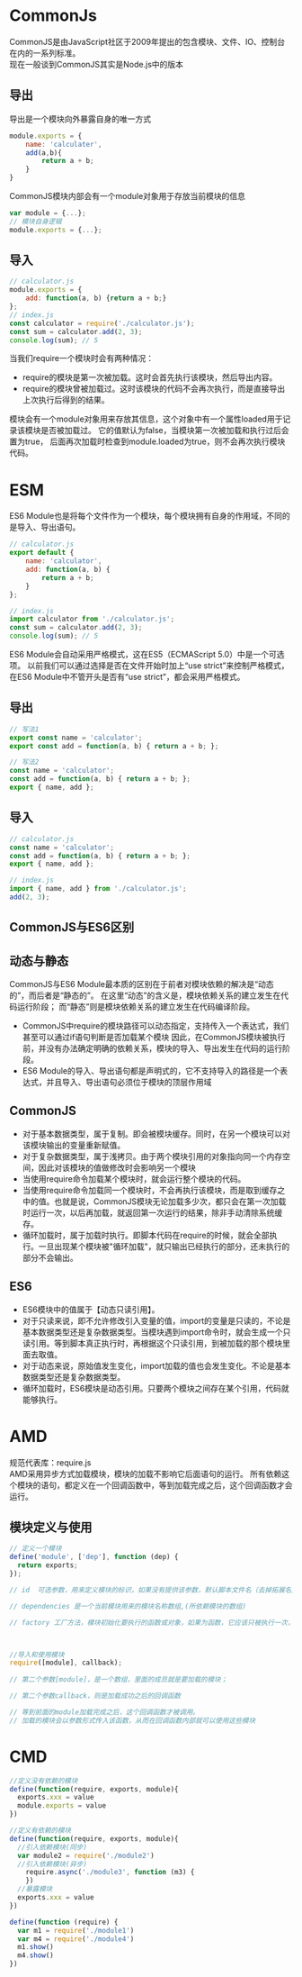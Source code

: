 # CommonJs
CommonJS是由JavaScript社区于2009年提出的包含模块、文件、IO、控制台在内的一系列标准。<br/>
现在一般谈到CommonJS其实是Node.js中的版本

## 导出
导出是一个模块向外暴露自身的唯一方式
```javascript
module.exports = {
    name: 'calculater',
    add(a,b){
        return a + b;
    }
}
```
CommonJS模块内部会有一个module对象用于存放当前模块的信息
```javascript
var module = {...};
// 模块自身逻辑
module.exports = {...};
```

## 导入
```javascript
// calculator.js
module.exports = {
    add: function(a, b) {return a + b;}
};
// index.js
const calculator = require('./calculator.js');
const sum = calculator.add(2, 3);
console.log(sum); // 5
```
当我们require一个模块时会有两种情况：
+ require的模块是第一次被加载。这时会首先执行该模块，然后导出内容。
+ require的模块曾被加载过。这时该模块的代码不会再次执行，而是直接导出上次执行后得到的结果。<br/>

模块会有一个module对象用来存放其信息，这个对象中有一个属性loaded用于记录该模块是否被加载过。
它的值默认为false，当模块第一次被加载和执行过后会置为true，
后面再次加载时检查到module.loaded为true，则不会再次执行模块代码。

# ESM
ES6 Module也是将每个文件作为一个模块，每个模块拥有自身的作用域，不同的是导入、导出语句。
```javascript
// calculator.js
export default {
    name: 'calculator',
    add: function(a, b) {
        return a + b;
    }
};

// index.js
import calculator from './calculator.js';
const sum = calculator.add(2, 3);
console.log(sum); // 5
```
ES6 Module会自动采用严格模式，这在ES5（ECMAScript 5.0）中是一个可选项。
以前我们可以通过选择是否在文件开始时加上“use strict”来控制严格模式，在ES6 Module中不管开头是否有“use strict”，都会采用严格模式。

## 导出
```javascript
// 写法1
export const name = 'calculator';
export const add = function(a, b) { return a + b; };

// 写法2
const name = 'calculator';
const add = function(a, b) { return a + b; };
export { name, add };
```

## 导入
```javascript
// calculator.js
const name = 'calculator';
const add = function(a, b) { return a + b; };
export { name, add };

// index.js
import { name, add } from './calculator.js';
add(2, 3);
```

## CommonJS与ES6区别
## 动态与静态
CommonJS与ES6 Module最本质的区别在于前者对模块依赖的解决是“动态的”，而后者是“静态的”。
在这里“动态”的含义是，模块依赖关系的建立发生在代码运行阶段；
而“静态”则是模块依赖关系的建立发生在代码编译阶段。

+ CommonJS中require的模块路径可以动态指定，支持传入一个表达式，我们甚至可以通过if语句判断是否加载某个模块
因此，在CommonJS模块被执行前，并没有办法确定明确的依赖关系，模块的导入、导出发生在代码的运行阶段。
+ ES6 Module的导入、导出语句都是声明式的，它不支持导入的路径是一个表达式，并且导入、导出语句必须位于模块的顶层作用域


## CommonJS
+ 对于基本数据类型，属于复制。即会被模块缓存。同时，在另一个模块可以对该模块输出的变量重新赋值。
+ 对于复杂数据类型，属于浅拷贝。由于两个模块引用的对象指向同一个内存空间，因此对该模块的值做修改时会影响另一个模块
+ 当使用require命令加载某个模块时，就会运行整个模块的代码。
+ 当使用require命令加载同一个模块时，不会再执行该模块，而是取到缓存之中的值。也就是说，CommonJS模块无论加载多少次，都只会在第一次加载时运行一次，以后再加载，就返回第一次运行的结果，除非手动清除系统缓存。
+ 循环加载时，属于加载时执行。即脚本代码在require的时候，就会全部执行。一旦出现某个模块被"循环加载"，就只输出已经执行的部分，还未执行的部分不会输出。

## ES6
+ ES6模块中的值属于【动态只读引用】。
+ 对于只读来说，即不允许修改引入变量的值，import的变量是只读的，不论是基本数据类型还是复杂数据类型。当模块遇到import命令时，就会生成一个只读引用。等到脚本真正执行时，再根据这个只读引用，到被加载的那个模块里面去取值。
+ 对于动态来说，原始值发生变化，import加载的值也会发生变化。不论是基本数据类型还是复杂数据类型。
+ 循环加载时，ES6模块是动态引用。只要两个模块之间存在某个引用，代码就能够执行。

# AMD
规范代表库：require.js <br/>
AMD采用异步方式加载模块，模块的加载不影响它后面语句的运行。
所有依赖这个模块的语句，都定义在一个回调函数中，等到加载完成之后，这个回调函数才会运行。

## 模块定义与使用
```javascript
// 定义一个模块
define('module', ['dep'], function (dep) {
  return exports;
});

// id  可选参数，用来定义模块的标识，如果没有提供该参数，默认脚本文件名（去掉拓展名）

// dependencies 是一个当前模块用来的模块名称数组,(所依赖模块的数组)

// factory 工厂方法，模块初始化要执行的函数或对象，如果为函数，它应该只被执行一次，如果是对象，此对象应该为模块的输出值。



//导入和使用模块
require([module], callback);
 
// 第二个参数[module]，是一个数组，里面的成员就是要加载的模块；

// 第二个参数callback，则是加载成功之后的回调函数

// 等到前面的module加载完成之后，这个回调函数才被调用。
// 加载的模块会以参数形式传入该函数，从而在回调函数内部就可以使用这些模块
```

# CMD
```javascript
//定义没有依赖的模块
define(function(require, exports, module){
  exports.xxx = value
  module.exports = value
})

//定义有依赖的模块
define(function(require, exports, module){
  //引入依赖模块(同步)
  var module2 = require('./module2')
  //引入依赖模块(异步)
    require.async('./module3', function (m3) {
    })
  //暴露模块
  exports.xxx = value
})

define(function (require) {
  var m1 = require('./module1')
  var m4 = require('./module4')
  m1.show()
  m4.show()
})


```